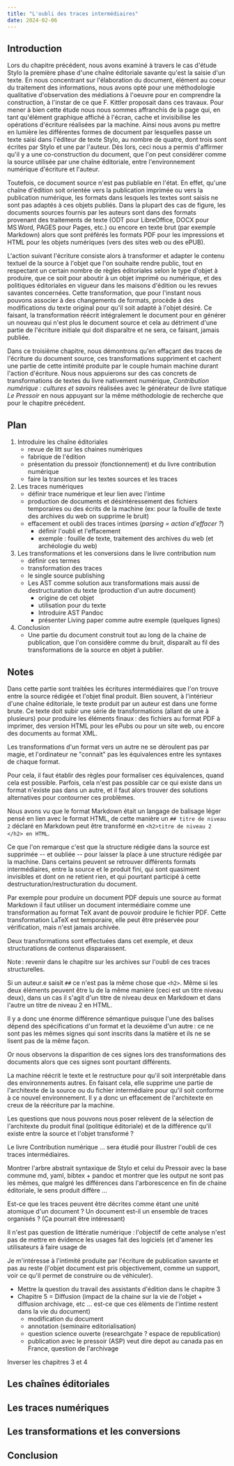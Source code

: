 ```yaml
---
title: "L'oubli des traces intermédiaires"
date: 2024-02-06
---
```


## Introduction

Lors du chapitre précédent, nous avons examiné à travers le cas d'étude Stylo
la première phase d'une chaîne éditoriale savante qu'est la saisie d'un texte.
En nous concentrant sur l'élaboration du document, élément au coeur du
traitement des informations, nous avons opté pour une méthodologie qualitative
d'observation des médiations à l'oeuvre pour en comprendre la construction, à
l'instar de ce que F. Kittler proposait dans ces travaux. 
Pour mener à bien cette étude nous nous sommes affranchis de la page qui, en
tant qu'élément graphique affiché à l'écran, cache et invisibilise les
opérations d'écriture réalisées par la machine.
Ainsi nous avons pu mettre en lumière les différentes formes de document par
lesquelles passe un texte saisi dans l'éditeur de texte Stylo, au nombre de
quatre, dont trois sont écrites par Stylo et une par l'auteur.
Dès lors, ceci nous a permis d'affirmer qu'il y a une co-construction du
document, que l'on peut considérer comme la source utilisée par une chaîne
éditoriale, entre l'environnement numérique d'écriture et l'auteur.  

Toutefois, ce document source n'est pas publiable en l'état.
En effet, qu'une chaîne d'édition soit orientée vers la publication imprimée ou
vers la publication numérique, les formats dans lesquels les textes
sont saisis ne sont pas adaptés à ces objets publiés.
Dans la plupart des cas de figure, les documents sources fournis par les auteurs
sont dans des formats provenant des traitements de texte (ODT pour LibreOffice,
DOCX pour MS Word, PAGES pour Pages, etc.) ou encore en texte brut (par exemple
Markdown) alors que sont préférés les formats PDF pour les impressions et HTML
pour les objets numériques (vers des sites web ou des ePUB). 

L'action suivant l'écriture consiste alors à transformer et adapter le contenu
textuel de la source à l'objet que l'on souhaite rendre public, tout en
respectant un certain nombre de règles éditoriales selon le type d'objet à
produire, que ce soit pour aboutir à un objet imprimé ou numérique, et des
politiques éditoriales en vigueur dans les maisons d'édition ou les revues
savantes concernées.
Cette transformation, que pour l'instant nous pouvons associer à des changements
de formats, procède à des modifications du texte original pour qu'il soit
adapté à l'objet désiré.
Ce faisant, la transformation réécrit intégralement le document pour en générer
un nouveau qui n'est plus le document source et cela au détriment d'une partie de
l'écriture initiale qui doit disparaître et ne sera, ce faisant, jamais publiée.

Dans ce troisième chapitre, nous démontrons qu'en effaçant des traces de
l'écriture du document source, ces transformations suppriment et cachent une
partie de cette intimité produite par le couple humain machine durant l'action
d'écriture.
Nous nous appuierons sur des cas concrets de transformations de textes du
livre nativement numérique, _Contribution numérique : cultures et savoirs_
réalisées avec le générateur de livre statique _Le Pressoir_ en nous appuyant sur
la même méthodologie de recherche que pour le chapitre précédent.


## Plan

1. Introduire les chaîne éditoriales 
    - revue de litt sur les chaines numériques
    - fabrique de l'édition
    - présentation du pressoir (fonctionnement) et du livre contribution numérique
    - faire la transition sur les textes sources et les traces
2. Les traces numériques
    - définir trace numérique et leur lien avec l'intime
    - production de documents et désintéressement des fichiers temporaires ou
      des écrits de la machine (ex: pour la fouille de texte des archives du web
on supprime le bruit)
    - effacement et oubli des traces intimes (_parsing = action d'effacer ?_)
        - définir l'oubli et l'effacement
        - exemple : fouille de texte, traitement des archives du web (et
          archéologie du web)
3. Les transformations et les conversions dans le livre contribution num
    - définir ces termes
     - transformation des traces
    - le single source publishing
    -  Les AST comme solution aux transformations mais aussi de destructuration du texte
       (production d'un autre document)
        - origine de cet objet
        - utilisation pour du texte
        - Introduire AST Pandoc
        - présenter Living paper comme autre exemple (quelques lignes)
4. Conclusion
    - Une partie du document construit tout au long de la chaine de publication,
      que l'on considère comme du bruit, disparaît au fil des transformations de
la source en objet à publier.

## Notes

Dans cette partie sont traitées les écritures intermédiaires que l'on trouve
entre la source rédigée et l'objet final produit.
Bien souvent, à l'intérieur d'une chaîne éditoriale, le texte produit par un
auteur est dans une forme brute.
Ce texte doit subir une série de transformations (allant de une à plusieurs)
pour produire les éléments finaux : des fichiers au format PDF à imprimer, des
version HTML pour les ePubs ou pour un site web, ou encore des documents au
format XML.

Les transformations d'un format vers un autre ne se déroulent pas par magie, et
l'ordinateur ne "connait" pas les équivalences entre les syntaxes de chaque format.

Pour cela, il faut établir des règles pour formaliser ces équivalences, quand
cela est possible.
Parfois, cela n'est pas possible car ce qui existe dans un format n'existe pas
dans un autre, et il faut alors trouver des solutions alternatives pour
contourner ces problèmes.

Nous avons vu que le format Markdown était un langage de balisage léger pensé en
lien avec le format HTML, de cette manière un `## titre de niveau 2` déclaré en
Markdown peut être transformé en `<h2>titre de niveau 2 </h2> en HTML`.

Ce que l'on remarque c'est que la structure rédigée dans la source est supprimée
-- et oubliée -- pour laisser la place à une structure rédigée par la machine.
Dans certains peuvent se retrouver différents formats intermédiaires, entre la
source et le produit fini, qui sont quasiment invisibles et dont on ne retient
rien, et qui pourtant participé à cette destructuration/restructuration du
document.

Par exemple pour produire un document PDF depuis une source au format Markdown
il faut utiliser un document intermédiaire comme une transformation au format
TeX avant de pouvoir produire le fichier PDF.
Cette transformation LaTeX est temporaire, elle peut être préservée pour
vérification, mais n'est jamais archivée.

Deux transformations sont effectuées dans cet exemple, et deux structurations de
contenus disparaissent.

Note : revenir dans le chapitre sur les archives sur l'oubli de ces traces
structurelles.

Si un auteur.e saisit `##` ce n'est pas la même chose que `<h2>`.
Même si les deux éléments peuvent être lu de la même manière (ceci est un titre
niveau deux), dans un cas il s'agit d'un titre de niveau deux en Markdown et
dans l'autre un titre de niveau 2 en HTML.

Il y a donc une énorme différence sémantique puisque l'une des balises dépend
des spécifications d'un format et la deuxième d'un autre : ce ne sont pas les
mêmes signes qui sont inscrits dans la matière et ils ne se lisent pas de la
même façon.

Or nous observons la disparition de ces signes lors des transformations des
documents alors que ces signes sont pourtant différents.

La machine réécrit le texte et le restructure pour qu'il soit interprétable dans
des environnements autres.
En faisant cela, elle supprime une partie de l'architexte de la source ou du
fichier intermédiaire pour qu'il soit conforme à ce nouvel environnement.
Il y a donc un effacement de l'architexte en creux de la réécriture par la
machine.

Les questions que nous pouvons nous poser relèvent de la sélection de
l'architexte du produit final (politique éditoriale) et de la différence qu'il
existe entre la source et l'objet transformé ?

Le livre Contribution numérique ... sera étudié pour illustrer l'oubli de ces
traces intermédiaires.

Montrer l'arbre abstrait syntaxique de Stylo et celui du Pressoir avec la base
commune md, yaml, bibtex + pandoc et montrer que les output ne sont pas les
mêmes, que malgré les différences dans l'arborescence en fin de chaine
éditoriale, le sens produit diffère ...

Est-ce que les traces peuvent être décrites comme étant une unité atomique d'un
document ? Un document est-il un ensemble de traces organisés ? (Ça pourrait
être intéressant)

Il n'est pas question de littératie numérique : l'objectif de cette analyse
n'est pas de mettre en évidence les usages fait des logiciels (et d'amener les
utilisateurs à faire usage de 

Je m'intéresse à l'intimité produite par l'écriture de publication savante et
pas au reste (l'objet document est pris objectivement, comme un support, voir ce
qu'il permet de construire ou de véhiculer).

- Mettre la question du travail des assistants d'édition dans le chapitre 3
- Chapitre 5 = Diffusion (impact de la chaine sur la vie de l'objet + diffusion
  archivage, etc ... est-ce que ces èlèments de l'intime restent dans la vie du
document)
    - modification du document
    - annotation (seminaire editorialisation)
    - question science ouverte (researchgate ? espace de republication)
    - publication avec le pressoir (ASP) veut dire depot au canada pas en
      France, question de l'archivage

Inverser les chapitres 3 et 4 

## Les chaînes éditoriales

## Les traces numériques

## Les transformations et les conversions

## Conclusion


